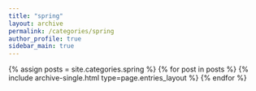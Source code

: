 ```yaml
---
title: "spring"
layout: archive
permalink: /categories/spring
author_profile: true
sidebar_main: true
---
```


{% assign posts = site.categories.spring %}
{% for post in posts %} {% include archive-single.html type=page.entries_layout %} {% endfor %}